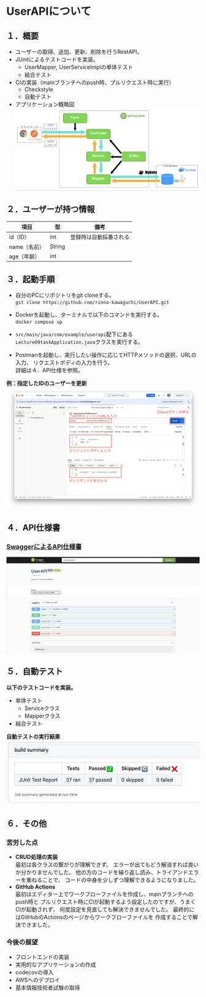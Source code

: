 # UserAPIについて

## １．概要
- ユーザーの取得、追加、更新、削除を行うRestAPI。  
- JUnitによるテストコードを実装。
  - UserMapper, UserServiceImplの単体テスト
  - 結合テスト  
- CIの実装（mainブランチへのpush時、プルリクエスト時に実行）
  - Checkstyle
  - 自動テスト
- アプリケーション概略図
![application-schematic.png](images%2Fapplication-schematic.png)

## ２．ユーザーが持つ情報

| 項目       | 型      | 備考          |
|----------|--------|-------------|
| id（ID）   | int    | 登録時は自動採番される |
| name（名前） | String |             |
| age（年齢）  | int    |             |


## ３．起動手順
- 自分のPCにリポジトリをgit cloneする。  
`git clone https://github.com/rinna-kawaguchi/UserAPI.git`

- Dockerを起動し、ターミナルで以下のコマンドを実行する。  
`docker compose up`  

- `src/main/java/com/example/userapi`配下にある
`Lecture09taskApplication.java`クラスを実行する。  

- Postmanを起動し、実行したい操作に応じてHTTPメソッドの選択、URLの入力、
リクエストボディの入力を行う。  
詳細は４．API仕様を参照。  

**例：指定したIDのユーザーを更新**
![update-user-example.png](images%2Fupdate-user-example.png)

## ４．API仕様書

### [SwaggerによるAPI仕様書](https://rinna-kawaguchi.github.io/UserAPI/dist/index.html)  

![swagger.png](images%2Fswagger.png)

## ５．自動テスト
**以下のテストコードを実装。**
- 単体テスト
  - Serviceクラス
  - Mapperクラス
- 結合テスト

**自動テストの実行結果**  
![test-result.png](images%2Ftest-result.png)

## ６．その他
### 苦労した点
- **CRUD処理の実装**  
最初は各クラスの繋がりが理解できず、 エラーが出てもどう解消すれば良いか分かりませんでした。
他の方のコードを繰り返し読み、トライアンドエラーを重ねることで、
コードの中身を少しずつ理解できるようになりました。
- **GitHub Actions**  
最初はエディター上でワークフローファイルを作成し、mainブランチへのpush時と
プルリクエスト時にCIが起動するよう設定したのですが、うまくCIが起動されず、
何度設定を見直しても解決できませんでした。
最終的にはGitHubのActionsのページからワークフローファイルを
作成することで解決できました。

### 今後の展望
- フロントエンドの実装
- 実用的なアプリケーションの作成
- codecovの導入
- AWSへのデプロイ
- 基本情報技術者試験の取得
